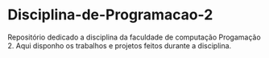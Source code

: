 # Disciplina-de-Programacao-2
Repositório dedicado a disciplina da faculdade de computação Progamação 2. Aqui disponho os trabalhos e projetos feitos durante a disciplina.
